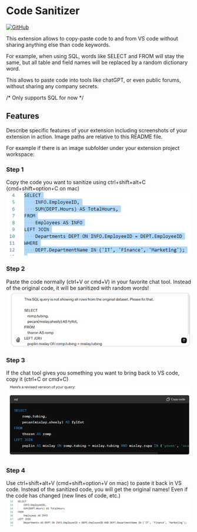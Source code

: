 # Code Sanitizer

[![GitHub](https://img.shields.io/badge/-GitHub-181717?style=for-the-badge&logo=github&logoColor=white)](https://github.com/hugolatendresse/code-sanitizer-vs-code-extension)

This extension allows to copy-paste code to and from VS code without sharing anything else than code keywords.

For example, when using SQL, words like SELECT and FROM will stay the same, but all table and field names will be replaced by a random dictionary word.

This allows to paste code into tools like chatGPT, or even public forums, without sharing any company secrets.

/* Only supports SQL for now */

## Features

Describe specific features of your extension including screenshots of your extension in action. Image paths are relative to this README file.

For example if there is an image subfolder under your extension project workspace:

### Step 1
Copy the code you want to sanitize using ctrl+shift+alt+C (cmd+shift+option+C on mac)
![VS Code Screenshot Before](./images/step_1.png)

### Step 2
Paste the code normally (ctrl+V or cmd+V) in your favorite chat tool. 
Instead of the original code, it will be sanitized with random words!
![Prompting LLM](./images/step_2.png)

### Step 3
If the chat tool gives you something you want to bring back to VS code, copy it (ctrl+C or cmd+C) 
![Pasting from LLM](./images/step_3.png)

### Step 4
Use ctrl+shift+alt+V (cmd+shift+option+V on mac) to paste it back in VS code.
Instead of the sanitized code, you will get the original names! Even if the code has changed (new lines of code, etc.)
![VS Code Screenshot After](./images/step_4.png)
